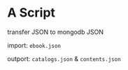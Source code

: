 # A Script
transfer JSON to mongodb JSON

import: `ebook.json`

outport: `catalogs.json` & `contents.json`